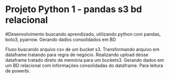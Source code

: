 # Projeto Python 1 - pandas s3 bd relacional
#Desenvolvimento buscando aprendizado, utilizando python com pandas, boto3, pyarrow. Gerando dados consolidados em BD

Fluxo buscando arquivo csv de um bucket s3. 
Transformando arquivo em dataframe tratando para regra de negócio.
Realizando upload desse dataframe tratado direto de memória para um buckets3.
Gerando dados em um BD relacional com informações consolidadas do dataframe. Para leitura de powerbi.
